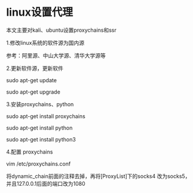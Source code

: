# linux设置代理

本文主要对kali、ubuntu设置proxychains和ssr

1.修改linux系统的软件源为国内源

参考：阿里源、中山大学源、清华大学源等

2.更新软件源，更新软件

sudo apt-get update

sudo apt-get upgrade

3.安装proxychains、python

sudo apt-get install proxychains

sudo apt-get install python

sudo apt-get install python3

4.配置 proxychains

vim /etc/proxychains.conf

将dynamic_chain前面的注释去掉，再将[ProxyList]下的socks4 改为socks5，并且127.0.0.1后面的端口改为1080

